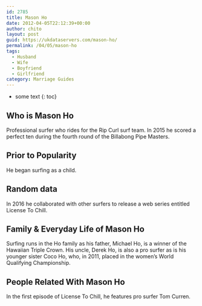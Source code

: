 ```yaml
---
id: 2785
title: Mason Ho
date: 2012-04-05T22:12:39+00:00
author: chito
layout: post
guid: https://ukdataservers.com/mason-ho/
permalink: /04/05/mason-ho
tags:
  - Husband
  - Wife
  - Boyfriend
  - Girlfriend
category: Marriage Guides
---
```


* some text
{: toc}
          
          
## Who is  Mason Ho
                  
                  
                  
Professional surfer who rides for the Rip Curl surf team. In 2015 he scored a perfect ten during the fourth round of the Billabong Pipe Masters.
                  
                
                
                
## Prior to Popularity 
                  
                  
                  
He began surfing as a child.
                  
                
                
                
## Random data 
                  
                  
                  
In 2016 he collaborated with other surfers to release a web series entitled License To Chill.
                  
                
                
                
## Family & Everyday Life of Mason Ho
                  
                  
                  
Surfing runs in the Ho family as his father, Michael Ho, is a winner of the Hawaiian Triple Crown. His uncle, Derek Ho, is also a pro surfer as is his younger sister Coco Ho, who, in 2011, placed in the women&#8217;s World Qualifying Championship.
                  
                
                
                
## People Related With  Mason Ho
                  
                  
                  
In the first episode of License To Chill, he features pro surfer Tom Curren.
                  
                
              
            
          
          
          
    
    
  
